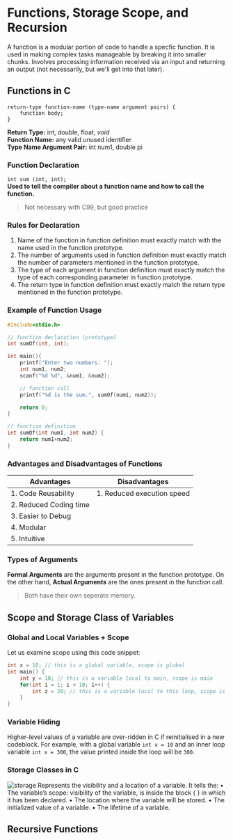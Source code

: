 # Functions, Storage Scope, and Recursion
A function is a modular portion of code to handle a specfic function. It is used in making complex tasks manageable by breaking it into smaller chunks. Involves processing information received via an input and returning an output (not necessarily, but we'll get into that later).

## Functions in C
```
return-type function-name (type-name argument pairs) {
    function body;
}
```  
**Return Type:** int, double, float, *void*  
**Function Name:** any valid unused identifier  
**Type Name Argument Pair:** int num1, double pi  

### Function Declaration
`int sum (int, int);`  
**Used to tell the compiler about a function name and how to call the function.**  
> Not necessary with C99, but good practice

### Rules for Declaration
1. Name of the function in function definition must exactly match with the name used in the function prototype.  
2. The number of arguments used in function definition must exactly match the number of parameters mentioned in the function prototype.  
3. The type of each argument in function definition must exactly match the type of each corresponding parameter in function prototype.  
4. The return type in function definition must exactly match the return type mentioned in the function prototype. 

### Example of Function Usage
```c
#include<stdio.h>

// function declaration (prototype)
int sumOf(int, int);

int main(){
    printf("Enter two numbers: ");
    int num1, num2;
    scanf("%d %d", &num1, &num2);

    // function call
    printf("%d is the sum.", sumOf(num1, num2));

    return 0;
}

// function definition
int sumOf(int num1, int num2) {
    return num1+num2;
}
```

### Advantages and Disadvantages of Functions
| Advantages | Disadvantages |
| --- | --- |
| 1. Code Reusability | 1. Reduced execution speed |
| 2. Reduced Coding time | |
| 3. Easier to Debug | |
| 4. Modular | |
| 5. Intuitive | |

### Types of Arguments
**Formal Arguments** are the arguments present in the function prototype. On the other hand, **Actual Arguments** are the ones present in the function call.  
> Both have their own seperate memory.

## Scope and Storage Class of Variables

### Global and Local Variables + Scope
Let us examine scope using this code snippet:
```c
int x = 10; // this is a global variable, scope is global
int main() {
    int y = 10; // this is a variable local to main, scope is main
    for(int i = 1; i < 10; i++) {
        int z = 20; // this is a variable local to this loop, scope is {}
    }
}
```

### Variable Hiding
Higher-level values of a variable are over-ridden in C if reinitialised in a new codeblock. For example, with a global variable `int x = 10` and an inner loop variable `int x = 300`, the value printed inside the loop will be `300`.

### Storage Classes in C
![storage](https://github.com/psrth/intro-to-programming-csF111/blob/main/rsc/storage-classes.png)
Represents the visibility and a location of a variable. It tells the:
• The variable’s scope: visibility of the variable, is inside the block { } in which it has been declared.
• The location where the variable will be stored.
• The initialized value of a variable.
• The lifetime of a variable.

## Recursive Functions
